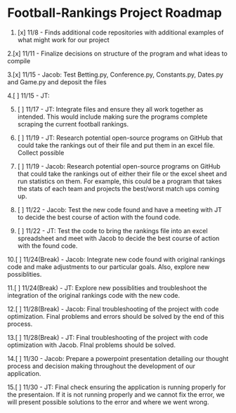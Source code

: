 
# Football-Rankings Project Roadmap 



1.  [x] 11/8 - Finds additional code repositories with additional examples of what might work for our project

2.[x] 11/11 - Finalize decisions on structure of the program and what ideas to compile 

3.[x] 11/15 - Jacob: Test Betting.py, Conference.py, Constants.py, Dates.py and Game.py and deposit the files

4.[ ] 11/15 - JT: 

5. [ ] 11/17 - JT: Integrate files and ensure they all work together as intended. This would include making sure the programs complete 
scraping the current football rankings. 

6. [ ] 11/19 - JT: Research potential open-source programs on GitHub that could take the rankings out of their file and put them in an excel file. Collect possible 

7. [ ] 11/19 - Jacob: Research potential open-source programs on GitHub that could take the rankings out of either their file or the excel sheet and run statistics on them. For example, this could be a program that takes the stats of each team and projects the best/worst match ups coming up. 

8. [ ] 11/22 - Jacob: Test the new code found and have a meeting with JT to decide the best course of action with the found code. 

9. [ ] 11/22 - JT: Test the code to bring the rankings file into an excel spreadsheet and meet with Jacob to decide the best course of action with the found code. 

10.[ ] 11/24(Break) - Jacob: Integrate new code found with original rankings code and make adjustments to our particular goals. Also, explore new possiblities.  

11.[ ] 11/24(Break) - JT: Explore new possiblities and troubleshoot the integration of the original rankings code with the new code. 

12.[ ] 11/28(Break) - Jacob: Final troubleshooting of the project with code optimization. Final problems and errors should be solved by the end of this process. 

13.[ ] 11/28(Break) - JT: Final troubleshooting of the project with code optimization with Jacob. FInal problems should be solved.

14.[ ] 11/30 - Jacob: Prepare a powerpoint presentation detailing our thought process and decision making throughout the development of our application. 

15.[ ] 11/30 - JT: Final check ensuring the application is running properly for the presentaion. If it is not running properly and we cannot fix the error, we will present possible solutions to the error and where we went wrong. 
